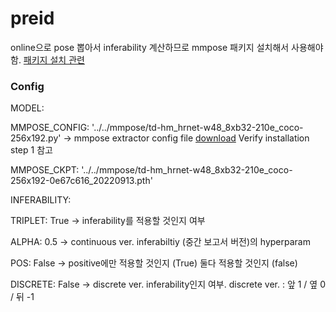 # preid

online으로 pose 뽑아서 inferability 계산하므로 mmpose 패키지 설치해서 사용해야 함. [패키지 설치 관련](https://mmpose.readthedocs.io/en/latest/installation.html)

### Config 

MODEL:

  MMPOSE_CONFIG: '../../mmpose/td-hm_hrnet-w48_8xb32-210e_coco-256x192.py'  -> mmpose extractor config file [download](https://mmpose.readthedocs.io/en/latest/installation.html) Verify installation step 1 참고
  
  MMPOSE_CKPT: '../../mmpose/td-hm_hrnet-w48_8xb32-210e_coco-256x192-0e67c616_20220913.pth'


INFERABILITY:

  TRIPLET: True  -> inferability를 적용할 것인지 여부
  
  ALPHA: 0.5  -> continuous ver. inferabiltiy (중간 보고서 버전)의 hyperparam
  
  POS: False  -> positive에만 적용할 것인지 (True) 둘다 적용할 것인지 (false)
  
  DISCRETE: False  -> discrete ver. inferability인지 여부. discrete ver. : 앞 1 / 옆 0 / 뒤 -1
